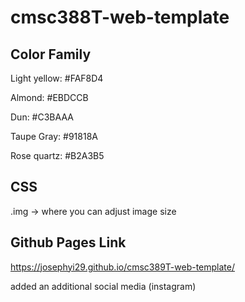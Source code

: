 # cmsc388T-web-template

## Color Family
Light yellow: #FAF8D4

Almond: #EBDCCB

Dun: #C3BAAA

Taupe Gray: #91818A

Rose quartz: #B2A3B5

## CSS
.img -> where you can adjust image size


## Github Pages Link
https://josephyi29.github.io/cmsc389T-web-template/

added an additional social media (instagram)
